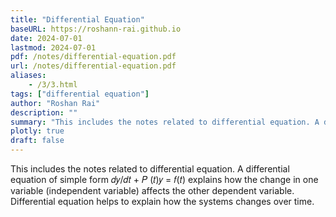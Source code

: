 ```yaml
---
title: "Differential Equation" 
baseURL: https://roshann-rai.github.io
date: 2024-07-01
lastmod: 2024-07-01
pdf: /notes/differential-equation.pdf
url: /notes/differential-equation.pdf
aliases: 
    - /3/3.html
tags: ["differential equation"]
author: "Roshan Rai"
description: "" 
summary: "This includes the notes related to differential equation. A differential equation of simple form 𝑑𝑦/𝑑𝑡 + 𝑃 (𝑡)𝑦 = 𝑓(𝑡) explains how the change in one variable (independent variable) affects the other dependent variable. Differential equation helps to explain how the systems changes over time." 
plotly: true
draft: false
---
```


This includes the notes related to differential equation. A differential equation of simple form 𝑑𝑦/𝑑𝑡 + 𝑃 (𝑡)𝑦 = 𝑓(𝑡) explains how the change in one variable (independent variable) affects the other dependent variable. Differential equation helps to explain how the systems changes over time.


